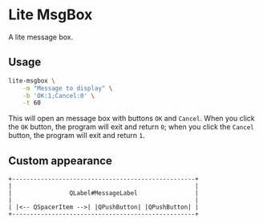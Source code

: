 # Lite MsgBox

A lite message box.

## Usage

```bash
lite-msgbox \
    -m "Message to display" \
    -b 'OK:1;Cancel:0' \
    -t 60
```

This will open an message box with buttons `OK` and `Cancel`.
When you click the `OK` button, the program will exit and return `0`;
when you click the `Cancel` button, the program will exit and return `1`.

## Custom appearance

```text
+---------------------------------------------------+
|                                                   |
|                QLabel#MessageLabel                |
|                                                   |
| |<-- QSpacerItem -->| |QPushButton| |QPushButton| |
+---------------------------------------------------+
```
